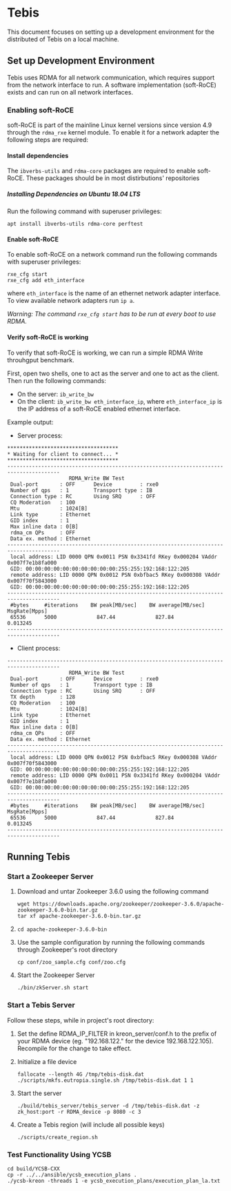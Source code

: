 # Tebis

This document focuses on setting up a development environment for the
distributed of Tebis on a local machine.

## Set up Development Environment

Tebis uses RDMA for all network communication, which requires support from the
network interface to run. A software implementation (soft-RoCE) exists and can
run on all network interfaces.

### Enabling soft-RoCE
soft-RoCE is part of the mainline Linux kernel versions since version 4.9
through the `rdma_rxe` kernel module. To enable it for a network adapter the
following steps are required:

#### Install dependencies
The `ibverbs-utils` and `rdma-core` packages are required to enable soft-RoCE.
These packages should be in most distirbutions' repositories

##### Installing Dependencies on Ubuntu 18.04 LTS
Run the following command with superuser privileges:
```
apt install ibverbs-utils rdma-core perftest
```

#### Enable soft-RoCE
To enable soft-RoCE on a network command run the following commands with
superuser privileges:
```
rxe_cfg start
rxe_cfg add eth_interface
```
where `eth_interface` is the name of an ethernet network adapter interface. To
view available network adapters run `ip a`.

*Warning: The command `rxe_cfg start` has to be run at every boot to use RDMA.*

#### Verify soft-RoCE is working
To verify that soft-RoCE is working, we can run a simple RDMA Write throuhgput
benchmark.

First, open two shells, one to act as the server and one to act as the client.
Then run the following commands:
* On the server: `ib_write_bw`
* On the client: `ib_write_bw eth_interface_ip`, where `eth_interface_ip` is
the IP address of a soft-RoCE enabled ethernet interface.

Example output:
* Server process:
```
************************************
* Waiting for client to connect... *
************************************
---------------------------------------------------------------------------------------
                    RDMA_Write BW Test
 Dual-port       : OFF		Device         : rxe0
 Number of qps   : 1		Transport type : IB
 Connection type : RC		Using SRQ      : OFF
 CQ Moderation   : 100
 Mtu             : 1024[B]
 Link type       : Ethernet
 GID index       : 1
 Max inline data : 0[B]
 rdma_cm QPs	 : OFF
 Data ex. method : Ethernet
---------------------------------------------------------------------------------------
 local address: LID 0000 QPN 0x0011 PSN 0x3341fd RKey 0x000204 VAddr 0x007f7e1b8fa000
 GID: 00:00:00:00:00:00:00:00:00:00:255:255:192:168:122:205
 remote address: LID 0000 QPN 0x0012 PSN 0xbfbac5 RKey 0x000308 VAddr 0x007f70f5843000
 GID: 00:00:00:00:00:00:00:00:00:00:255:255:192:168:122:205
---------------------------------------------------------------------------------------
 #bytes     #iterations    BW peak[MB/sec]    BW average[MB/sec]   MsgRate[Mpps]
 65536      5000             847.44             827.84 		   0.013245
---------------------------------------------------------------------------------------
```

* Client process:
```
---------------------------------------------------------------------------------------
                    RDMA_Write BW Test
 Dual-port       : OFF		Device         : rxe0
 Number of qps   : 1		Transport type : IB
 Connection type : RC		Using SRQ      : OFF
 TX depth        : 128
 CQ Moderation   : 100
 Mtu             : 1024[B]
 Link type       : Ethernet
 GID index       : 1
 Max inline data : 0[B]
 rdma_cm QPs	 : OFF
 Data ex. method : Ethernet
---------------------------------------------------------------------------------------
 local address: LID 0000 QPN 0x0012 PSN 0xbfbac5 RKey 0x000308 VAddr 0x007f70f5843000
 GID: 00:00:00:00:00:00:00:00:00:00:255:255:192:168:122:205
 remote address: LID 0000 QPN 0x0011 PSN 0x3341fd RKey 0x000204 VAddr 0x007f7e1b8fa000
 GID: 00:00:00:00:00:00:00:00:00:00:255:255:192:168:122:205
---------------------------------------------------------------------------------------
 #bytes     #iterations    BW peak[MB/sec]    BW average[MB/sec]   MsgRate[Mpps]
 65536      5000             847.44             827.84 		   0.013245
---------------------------------------------------------------------------------------
```

## Running Tebis

### Start a Zookeeper Server

1. Download and untar Zookeeper 3.6.0 using the following command
    ````
    wget https://downloads.apache.org/zookeeper/zookeeper-3.6.0/apache-zookeeper-3.6.0-bin.tar.gz
    tar xf apache-zookeeper-3.6.0-bin.tar.gz
    ````
2. `cd apache-zookeeper-3.6.0-bin`

3. Use the sample configuration by running the following commands through
    Zookeeper's root directory
    ````
    cp conf/zoo_sample.cfg conf/zoo.cfg
    ````

4. Start the Zookeeper Server
    ````
    ./bin/zkServer.sh start
    ````

### Start a Tebis Server
<!-- FIXME Mention kreon_server/conf.h:RDMA_IP_FILTER and zookeeper_host_port -->

Follow these steps, while in project's root directory:

1. Set the define RDMA_IP_FILTER in kreon_server/conf.h to the prefix of your
   RDMA device (eg. "192.168.122." for the device 192.168.122.105). Recompile
   for the change to take effect.

2. Initialize a file device
    ````
    fallocate --length 4G /tmp/tebis-disk.dat
    ./scripts/mkfs.eutropia.single.sh /tmp/tebis-disk.dat 1 1
    ````

3. Start the server
    ````
    ./build/tebis_server/tebis_server -d /tmp/tebis-disk.dat -z zk_host:port -r RDMA_device -p 8080 -c 3
    ````

4. Create a Tebis region (will include all possible keys)
    ````
    ./scripts/create_region.sh
    ````

### Test Functionality Using YCSB

````
cd build/YCSB-CXX
cp -r ../../ansible/ycsb_execution_plans .
./ycsb-kreon -threads 1 -e ycsb_execution_plans/execution_plan_la.txt
````
